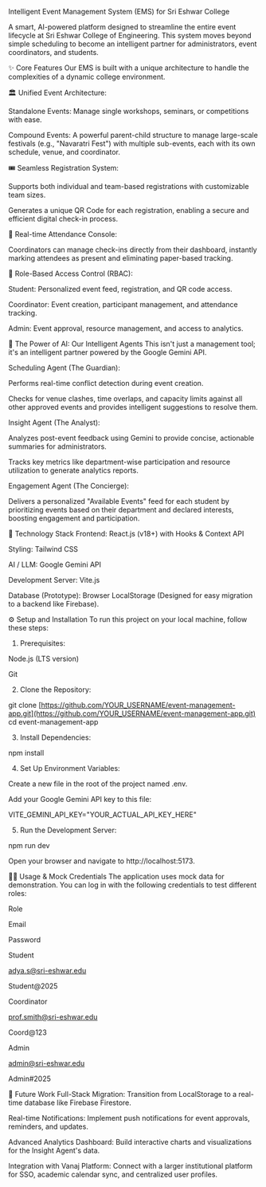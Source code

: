 Intelligent Event Management System (EMS) for Sri Eshwar College
<div align="center">

</div>

A smart, AI-powered platform designed to streamline the entire event lifecycle at Sri Eshwar College of Engineering. This system moves beyond simple scheduling to become an intelligent partner for administrators, event coordinators, and students.

✨ Core Features
Our EMS is built with a unique architecture to handle the complexities of a dynamic college environment.

🏛️ Unified Event Architecture:

Standalone Events: Manage single workshops, seminars, or competitions with ease.

Compound Events: A powerful parent-child structure to manage large-scale festivals (e.g., "Navaratri Fest") with multiple sub-events, each with its own schedule, venue, and coordinator.

🎟️ Seamless Registration System:

Supports both individual and team-based registrations with customizable team sizes.

Generates a unique QR Code for each registration, enabling a secure and efficient digital check-in process.

📱 Real-time Attendance Console:

Coordinators can manage check-ins directly from their dashboard, instantly marking attendees as present and eliminating paper-based tracking.

🔐 Role-Based Access Control (RBAC):

Student: Personalized event feed, registration, and QR code access.

Coordinator: Event creation, participant management, and attendance tracking.

Admin: Event approval, resource management, and access to analytics.

🤖 The Power of AI: Our Intelligent Agents
This isn't just a management tool; it's an intelligent partner powered by the Google Gemini API.

Scheduling Agent (The Guardian):

Performs real-time conflict detection during event creation.

Checks for venue clashes, time overlaps, and capacity limits against all other approved events and provides intelligent suggestions to resolve them.

Insight Agent (The Analyst):

Analyzes post-event feedback using Gemini to provide concise, actionable summaries for administrators.

Tracks key metrics like department-wise participation and resource utilization to generate analytics reports.

Engagement Agent (The Concierge):

Delivers a personalized "Available Events" feed for each student by prioritizing events based on their department and declared interests, boosting engagement and participation.

🚀 Technology Stack
Frontend: React.js (v18+) with Hooks & Context API

Styling: Tailwind CSS

AI / LLM: Google Gemini API

Development Server: Vite.js

Database (Prototype): Browser LocalStorage (Designed for easy migration to a backend like Firebase).

⚙️ Setup and Installation
To run this project on your local machine, follow these steps:

1. Prerequisites:

Node.js (LTS version)

Git

2. Clone the Repository:

git clone [https://github.com/YOUR_USERNAME/event-management-app.git](https://github.com/YOUR_USERNAME/event-management-app.git)
cd event-management-app

3. Install Dependencies:

npm install

4. Set Up Environment Variables:

Create a new file in the root of the project named .env.

Add your Google Gemini API key to this file:

VITE_GEMINI_API_KEY="YOUR_ACTUAL_API_KEY_HERE"

5. Run the Development Server:

npm run dev

Open your browser and navigate to http://localhost:5173.

🧑‍💻 Usage & Mock Credentials
The application uses mock data for demonstration. You can log in with the following credentials to test different roles:

Role

Email

Password

Student

adya.s@sri-eshwar.edu

Student@2025

Coordinator

prof.smith@sri-eshwar.edu

Coord@123

Admin

admin@sri-eshwar.edu

Admin#2025

🔮 Future Work
Full-Stack Migration: Transition from LocalStorage to a real-time database like Firebase Firestore.

Real-time Notifications: Implement push notifications for event approvals, reminders, and updates.

Advanced Analytics Dashboard: Build interactive charts and visualizations for the Insight Agent's data.

Integration with Vanaj Platform: Connect with a larger institutional platform for SSO, academic calendar sync, and centralized user profiles.
